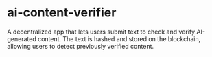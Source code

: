 # ai-content-verifier
 A decentralized app that lets users submit text to check and verify AI-generated content. The text is hashed and stored on the blockchain, allowing users to detect previously verified content.
